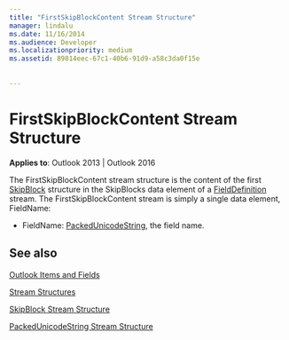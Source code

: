 ```yaml
---
title: "FirstSkipBlockContent Stream Structure"
manager: lindalu
ms.date: 11/16/2014
ms.audience: Developer
ms.localizationpriority: medium
ms.assetid: 89814eec-67c1-40b6-91d9-a58c3da0f15e
 
 
---
```


# FirstSkipBlockContent Stream Structure

  
  
**Applies to**: Outlook 2013 | Outlook 2016 
  
The FirstSkipBlockContent stream structure is the content of the first [SkipBlock](skipblock-stream-structure.md) structure in the SkipBlocks data element of a [FieldDefinition](fielddefinition-stream-structure.md) stream. The FirstSkipBlockContent stream is simply a single data element, FieldName: 
  
- FieldName: [PackedUnicodeString](packedunicodestring-stream-structure.md), the field name.
    
## See also



[Outlook Items and Fields](outlook-items-and-fields.md)
  
[Stream Structures](stream-structures.md)
  
[SkipBlock Stream Structure](skipblock-stream-structure.md)
  
[PackedUnicodeString Stream Structure](packedunicodestring-stream-structure.md)

